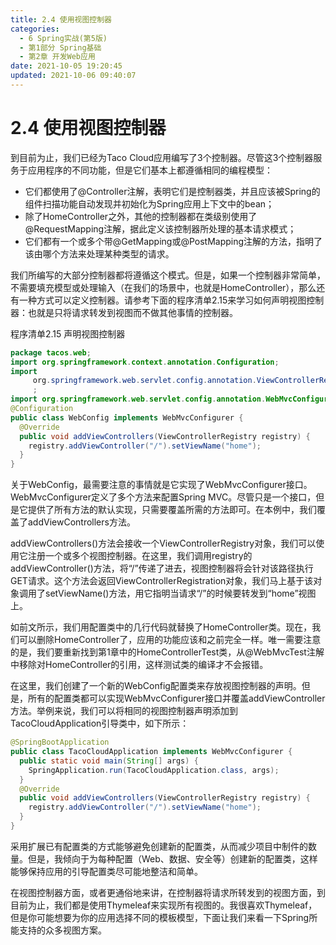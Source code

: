 ```yaml
---
title: 2.4 使用视图控制器
categories: 
  - 6 Spring实战(第5版)
  - 第1部分 Spring基础
  - 第2章 开发Web应用
date: 2021-10-05 19:20:45
updated: 2021-10-06 09:40:07
---
```

# 2.4 使用视图控制器
到目前为止，我们已经为Taco Cloud应用编写了3个控制器。尽管这3个控制器服务于应用程序的不同功能，但是它们基本上都遵循相同的编程模型：
- 它们都使用了@Controller注解，表明它们是控制器类，并且应该被Spring的组件扫描功能自动发现并初始化为Spring应用上下文中的bean；
- 除了HomeController之外，其他的控制器都在类级别使用了@RequestMapping注解，据此定义该控制器所处理的基本请求模式；
- 它们都有一个或多个带@GetMapping或@PostMapping注解的方法，指明了该由哪个方法来处理某种类型的请求。

我们所编写的大部分控制器都将遵循这个模式。但是，如果一个控制器非常简单，不需要填充模型或处理输入（在我们的场景中，也就是HomeController），那么还有一种方式可以定义控制器。请参考下面的程序清单2.15来学习如何声明视图控制器：也就是只将请求转发到视图而不做其他事情的控制器。

程序清单2.15 声明视图控制器

```java
package tacos.web;
import org.springframework.context.annotation.Configuration;
import
     org.springframework.web.servlet.config.annotation.ViewControllerRegistry
     ;
import org.springframework.web.servlet.config.annotation.WebMvcConfigurer;
@Configuration
public class WebConfig implements WebMvcConfigurer {
  @Override
  public void addViewControllers(ViewControllerRegistry registry) {
    registry.addViewController("/").setViewName("home");
  }
}
```

关于WebConfig，最需要注意的事情就是它实现了WebMvcConfigurer接口。WebMvcConfigurer定义了多个方法来配置Spring MVC。尽管只是一个接口，但是它提供了所有方法的默认实现，只需要覆盖所需的方法即可。在本例中，我们覆盖了addViewControllers方法。

addViewControllers()方法会接收一个ViewControllerRegistry对象，我们可以使用它注册一个或多个视图控制器。在这里，我们调用registry的addViewController()方法，将“/”传递了进去，视图控制器将会针对该路径执行GET请求。这个方法会返回ViewControllerRegistration对象，我们马上基于该对象调用了setViewName()方法，用它指明当请求“/”的时候要转发到“home”视图上。

如前文所示，我们用配置类中的几行代码就替换了HomeController类。现在，我们可以删除HomeController了，应用的功能应该和之前完全一样。唯一需要注意的是，我们要重新找到第1章中的HomeControllerTest类，从@WebMvcTest注解中移除对HomeController的引用，这样测试类的编译才不会报错。

在这里，我们创建了一个新的WebConfig配置类来存放视图控制器的声明。但是，所有的配置类都可以实现WebMvcConfigurer接口并覆盖addViewController方法。举例来说，我们可以将相同的视图控制器声明添加到TacoCloudApplication引导类中，如下所示：

```java
@SpringBootApplication
public class TacoCloudApplication implements WebMvcConfigurer {
  public static void main(String[] args) {
    SpringApplication.run(TacoCloudApplication.class, args);
  }
  @Override
  public void addViewControllers(ViewControllerRegistry registry) {
    registry.addViewController("/").setViewName("home");
  }
}
```

采用扩展已有配置类的方式能够避免创建新的配置类，从而减少项目中制件的数量。但是，我倾向于为每种配置（Web、数据、安全等）创建新的配置类，这样能够保持应用的引导配置类尽可能地整洁和简单。

在视图控制器方面，或者更通俗地来讲，在控制器将请求所转发到的视图方面，到目前为止，我们都是使用Thymeleaf来实现所有视图的。我很喜欢Thymeleaf，但是你可能想要为你的应用选择不同的模板模型，下面让我们来看一下Spring所能支持的众多视图方案。

